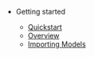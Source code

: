 * Getting started

    * [Quickstart](quickstart.md)
    * [Overview](overview.md)
    * [Importing Models](importing.md)

<!-- 
* Input Data

  * [HTTP](deploy.md)
  * [OSC](helpers.md)

* Output Data

  * [HTTP](deploy.md)
  * [OSC](helpers.md)

* Integrations 

    * [Unity](integrations.md)
    * [Processing](helpers.md)

* More

    * [Awesome Runway](awesome.md)
    * [Changelog](changelog.md) -->
